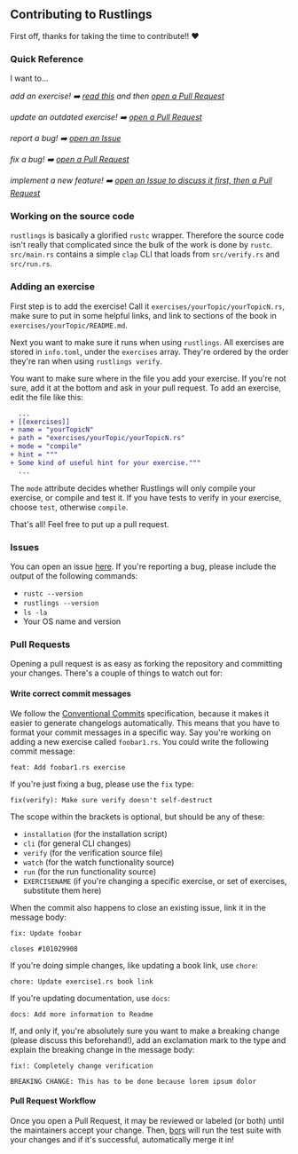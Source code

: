 ## Contributing to Rustlings

First off, thanks for taking the time to contribute!! ❤️

### Quick Reference

I want to...

_add an exercise! ➡️ [read this](#addex) and then [open a Pull Request](#prs)_

_update an outdated exercise! ➡️ [open a Pull Request](#prs)_

_report a bug! ➡️ [open an Issue](#issues)_

_fix a bug! ➡️ [open a Pull Request](#prs)_

_implement a new feature! ➡️ [open an Issue to discuss it first, then a Pull Request](#issues)_

<a name="#src"></a>
### Working on the source code

`rustlings` is basically a glorified `rustc` wrapper. Therefore the source code
isn't really that complicated since the bulk of the work is done by `rustc`.
`src/main.rs` contains a simple `clap` CLI that loads from `src/verify.rs` and `src/run.rs`.

<a name="addex"></a>
### Adding an exercise

First step is to add the exercise! Call it `exercises/yourTopic/yourTopicN.rs`, make sure to
put in some helpful links, and link to sections of the book in `exercises/yourTopic/README.md`.

Next you want to make sure it runs when using `rustlings`. All exercises are stored in `info.toml`, under the `exercises` array. They're ordered by the order they're ran when using `rustlings verify`.

You want to make sure where in the file you add your exercise. If you're not sure, add it at the bottom and ask in your pull request. To add an exercise, edit the file like this:
```diff
  ...
+ [[exercises]]
+ name = "yourTopicN"
+ path = "exercises/yourTopic/yourTopicN.rs"
+ mode = "compile"
+ hint = """
+ Some kind of useful hint for your exercise."""
  ...
```

The `mode` attribute decides whether Rustlings will only compile your exercise, or compile and test it. If you have tests to verify in your exercise, choose `test`, otherwise `compile`.

That's all! Feel free to put up a pull request.

<a name="issues"></a>
### Issues

You can open an issue [here](https://github.com/rust-lang/rustlings/issues/new).
If you're reporting a bug, please include the output of the following commands:

- `rustc --version`
- `rustlings --version`
- `ls -la`
- Your OS name and version

<a name="prs"></a>
### Pull Requests

Opening a pull request is as easy as forking the repository and committing your
changes. There's a couple of things to watch out for:

#### Write correct commit messages

We follow the [Conventional Commits](https://www.conventionalcommits.org/en/v1.0.0-beta.4/)
specification, because it makes it easier to generate changelogs automatically.
This means that you have to format your commit messages in a specific way. Say
you're working on adding a new exercise called `foobar1.rs`. You could write
the following commit message:

```
feat: Add foobar1.rs exercise
```

If you're just fixing a bug, please use the `fix` type:

```
fix(verify): Make sure verify doesn't self-destruct
```

The scope within the brackets is optional, but should be any of these:

- `installation` (for the installation script)
- `cli` (for general CLI changes)
- `verify` (for the verification source file)
- `watch` (for the watch functionality source)
- `run` (for the run functionality source)
- `EXERCISENAME` (if you're changing a specific exercise, or set of exercises,
  substitute them here)

When the commit also happens to close an existing issue, link it in the message
body:

```
fix: Update foobar

closes #101029908
```

If you're doing simple changes, like updating a book link, use `chore`:

```
chore: Update exercise1.rs book link
```

If you're updating documentation, use `docs`:

```
docs: Add more information to Readme
```

If, and only if, you're absolutely sure you want to make a breaking change
(please discuss this beforehand!), add an exclamation mark to the type and
explain the breaking change in the message body:

```
fix!: Completely change verification

BREAKING CHANGE: This has to be done because lorem ipsum dolor
```

#### Pull Request Workflow

Once you open a Pull Request, it may be reviewed or labeled (or both) until
the maintainers accept your change. Then, [bors](https://github.com/bors) will
run the test suite with your changes and if it's successful, automatically
merge it in!
